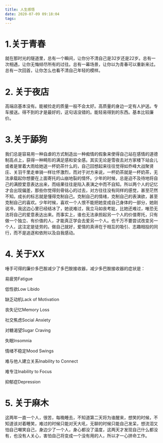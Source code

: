 ```yaml
---
title: 人生感悟
date: 2020-07-09 09:18:04
tags:
---
```


# 1.关于青春

​      就在那时光的隧道里，总有一个瞬间，让你分不清自己是32岁还是22岁。总有一次相遇，让你无悔倾尽所有的过往。总有一幕场景，让你以为青春可以重新来过。总有一次回首，让你怎么也看不清自己年轻的模样。

# 2. 关于夜店	

高端店基本没有。能被捡走的质量一般不会太好。高质量的身边一定有人护送。专车接送。得不到的才是最好的，这句话没错的。能轻易得到的东西。基本比较廉价。

# 3.关于舔狗

​        我们总是容易用一种自虐的方式制造出一种痴情的假象来使得自己站在感情的道德制高点上，获得一种畸形的满足感和安全感。其实无论是雪夜去对方家楼下站会儿或者是冒着大雨给她送一杯奶茶什么的，自己回想起来往往觉得如乔峰大战聚贤庄、关羽千里走单骑一样壮怀激烈，而对于对方来说，一杯奶茶就是一杯奶茶，无法承载起你想要在上面寄托的山崩地裂的情怀。少年的时候，总是迫不及待地将自己的满腔爱意表达出来，而结果往往是陷入表演之中而不自知。所以两个人的记忆才会出现偏差，那些你觉得刻骨铭心的过去，对方往往没有同样的感觉，甚至茫然不知。成长的标志就是懂得克制自己。克制自己的情绪，克制自己的表演欲，甚至克制自己的喜欢。少年时候，喜欢一个人恨不能把她变成自己身体的一部分，她刚说冷，我这边心里已经结冰了，她说难过，我立马如丧考妣，比她还难过，唯恐无法将自己的爱意表达出来。而事实上，谁也无法承担起另一个人的价值寄托，只有做一个独立、有价值的人，才能真正学会去爱另一个人。也千万不要尝试改变另一个人，这注定是徒劳的。做自己就好，爱情的真谛在于相互的吸引、志趣相投的同行，而不是追逐和依附以及自我感动。

# 4. 关于XX

唾手可得的廉价多巴胺减少了多巴胺接收器，减少多巴胺接收器的症状是：

 易疲劳Fatigue 

低性欲Low Libido 

缺乏动机Lack of Motivation 

丧失记忆Memory Loss 

社交焦虑Social Anxiety 

对糖渴望Sugar Craving 

失眠Insomnia 

情绪不稳定Mood Swings 

难与他人建立关系Inability to Connect 

难专注Inability to Focus 

抑郁症Depression

# 5. 关于麻木

​        这两年一直一个人，很苦，每晚睡去，不知道第二天将为谁醒来，想笑的时候，不知道该对着睡笑，难过的时候只能对天大吼，无聊的时候只能自己发呆，想流泪又怕自己嘲笑自己，身边少了一个人，身心都没了温度，这两天才发现自己什么都没有，也没有人关心，害怕自己将变成一个没有用的人，所以才一心拼命工作。

